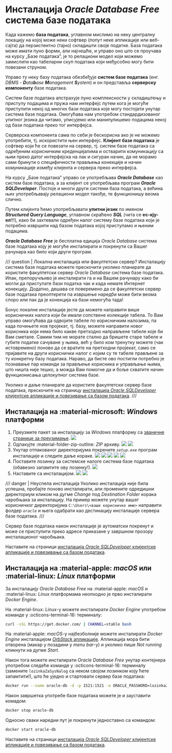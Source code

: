 # Инсталација *Oracle Database Free* система базе података

Када кажемо **база података**, углавном мислимо на неку централну локацију на којој може неки софтвер (попут неке апликације или веб-сајтa) да перзистентно (тајно) складишти своје податке. База података може имати пуно форми, али најчешће, и управо оно што се проучава на курсу „Базе података”, је то релациони модел који можемо замислити као табеларни скуп података који међусобно могу бити повезани струном.

Управо ту неку базу података обезбеђује **систем базе података** (енг. *DBMS - <b>D</b>ata<b>b</b>ase <b>M</b>anagement <b>S</b>ystem*) и он представља **серверску компоненту** базе података.

Систем базе података апстрахује пуно комплексности у складиштењу и приступу подацима и пружа нам интерфејс путем кога је могуће приступити некој од многих бази података које могу постојати унутар система базе података. Омогућава нам употребом стандардизованог упитног језика да читамо, уписујемо или манипулишемо подацима некој од бази података преко тог интерфејса.

Серверска компонента сама по себи је бескорисна ако је не можемо употребити, тј. искористити њен интерфејс. **Клијент базе података** је софтвер који ће се повезати на сервер, тј. систем базе података са одређеним корисничким креденцијалима и остварити комуникацију са њим преко датог интерфејска на лак и сигуран начин, да не морамо сами бринути о специфичности прављења конекције и начин комуникације између клијента и сервера преко интерфејса.

На курсу „Базе података” управо се употребљава ***Oracle Database*** као систем базе података, а за клијент се употребљава програм ***Oracle SQLDeveloper***. Постоје и многи други системи база података, а већина њих употребљавају релациони модел такође, те функционишу веома слично.

Путем клијента ћемо употребљавати **упитни језик** по именом ***Structured Query Language***, углавном скраћено ***SQL*** (чита се **ес-кју-ел**!!!), како би захтевали одређен налог систему базе података који је потребно извршити над базом података којој приступамо и њеним подацима.

***Oracle Database Free*** је бесплатна едиција *Oracle Database* система базе података коју је могуће инсталирати и покренути са Вашег рачунара као било који други програм. 

/// question | Локална инсталација или факултетски сервер?
Инсталацију система базе података можете прескочити уколико планирате да користите факултетски сервер *Oracle Database* система базе података. Ипак, препоручљиво је инсталирати га и на Вашем рачунару како би могли да приступате бази податка чак и када немате Интернет конекцију. Додатно, дешава се поверемено да се факултетски сервер базе података преоптерети па извршење наредби може бити веома споро или пак да је конекција ка бази немогућа тада! 

Бонус локалне инсталације јесте да можете направити више корисничких налога који би имали сопствене колекције табела. То Вам управо омогућава да одвојите табеле по корисничким налозима, па када почињете нов пројекат, тј. базу, можете направити новог корисника који нема било какве претходно направљене табеле које би Вам сметале. Самим тим не морате стално да бришете старе табеле и губите податке сачуване у њима, већ у било ком тренутку можете (чак истовремено) поново да се вратите на претходни пројекат, само се пријавите на други кориснички налог с којим су те табеле прављене за ту конкретну базу података. Нараво, да бисте ово постигли потребно је познавање пар команди за прављење корисника и управљање њима, што ништа није тешко, а можда Вам помогне да и боље схватите начин функционисања целокупног система базе.

Уколико и даље планирате да користите факултетски сервер базе података, прескочите на страницу [инсталација *Oracle SQLDeveloper* клијентске апликације и повезивање са базом података](./oracle-sqldeveloper.md).
///

## Инсталација на :material-microsoft: *Windows* платформи

1. Преузмите пакет за инсталацију за *Windows* платформу са [званичне странице за преузимање](https://www.oracle.com/database/free/get-started/#installing).
![](../../assets/img/oracle-db-install/download-page.png#no-invert)
1. Одпакујте :material-folder-zip-outline: *ZIP* архиву.
![](../../assets/img/oracle-db-install/zip-extract.png#no-invert)
![](../../assets/img/oracle-db-install/zip-extract-destination.png#no-invert)
1. Унутар отпакованог директоријума покрените *`setup.exe`* програм инсталације и следите даље кораке.
![](../../assets/img/oracle-db-install/run-setup.png#no-invert)
![](../../assets/img/oracle-db-install/setup-uac.png#no-invert)
![](../../assets/img/oracle-db-install/setup-welcome.png#no-invert)
![](../../assets/img/oracle-db-install/setup-terms.png#no-invert)
![](../../assets/img/oracle-db-install/setup-destination.png#no-invert)
1. Поставите лозинку за системске налоге система базе података (обавезно запамтите ову лозинку!).
![](../../assets/img/oracle-db-install/setup-sys-password.png#no-invert)
1. Наставите са инсталацијом.
![](../../assets/img/oracle-db-install/setup-summary.png#no-invert)
![](../../assets/img/oracle-db-install/setup-finish.png#no-invert)

/// danger | Неуспела инсталација
Уколико инсталација није била успешна, пробајте поново инсталирати, али промените одредишни директориум кликом на дугме *Change* под *Destination Folder* корака чаробњака за инсталацију. На пример можете унутар вашег корисничког директоријума `C:\Users\<ваше корисничко име>` направити фолдер *`oracle`* и њега одабрати као дестинацију инсталације сервера базе података.
///

Сервер базе података након инсталације је аутоматски покренут и може се приступити преко адресе приказане у завршном прозору инсталационог чаробњака.

Наставите на страници [инсталација *Oracle SQLDeveloper* клијентске апликације и повезивање са базом података](./oracle-sqldeveloper.md).

## Инсталација на :material-apple: *macOS* или :material-linux: *Linux* платформи

За инсталацију *Oracle Database Free* на :material-apple: *macOS* и :material-linux: *Linux* платформама неопходно је прво инсталирати *Docker Engine*.

На :material-linux: *Linux*-у можете инсталирати *Docker Engine* употребом команде у :octicons-terminal-16: терминалу: 
```sh linenums="0"
curl -sSL https://get.docker.com/ | CHANNEL=stable bash
```

На :material-apple: *macOS*-у најбезболније можете инсталирати *Docker Engine* инсталацијом [*OrbStack* апликације](https://orbstack.dev/). Апликација мора бити отворена (макар у позадини у *menu bar*-у) и уколико пише *Not running* кликнути на дугме *Start*.

Након тога можете инсталирати *Oracle Database Free* унутар контејнера употребом следеће команде у :octicons-terminal-16: терминалу (замените `lozinkaZaSysNalog` са неком својом лозинком коју ћете запамтити!), што ће уједно и стартовати сервер базе података:
```sh linenums="0"
docker run --name oracle-db -d -p 1521:1521 -e ORACLE_PASSWORD=lozinkaZaSysNalog -v oracle-volume:/opt/oracle/oradata gvenzl/oracle-free:slim
```

Након завршетка употребе базе података можете је и зауставити комадом:
```sh linenums="0"
docker stop oracle-db
```

Односно сваки наредни пут је покренути једноставно са командом:
```sh linenums="0"
docker start oracle-db
```

Наставите на страници [инсталација *Oracle SQLDeveloper* клијентске апликације и повезивање са базом података](./oracle-sqldeveloper.md).
